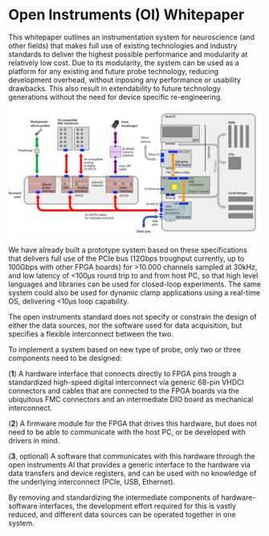 # Open Instruments (OI) Whitepaper

This whitepaper outlines an instrumentation system for neuroscience (and other fields) that makes full use of existing technologies and industry standards to deliver the highest possible performance and modularity at relatively low cost. Due to its modularity, the system can be used as a platform for any existing and future probe technology, reducing development overhead, without inposing any performance or usability drawbacks. This also result in extendability to future technology generations without the need for device specific re-engineering.

![Example hardware configuration of a Open Instruments system with three connected breakout boards. In addition to the DIO board that provides passive electrical connections between the FPGA and the breakout boards, a 3rd party FMC board is shown, connected to the FPGA trhough the seconds FMC connector.](imgs/system_overview.png)

We have already built a prototype system based on these specifications that delivers full use of the PCIe bus (12Gbps troughput currently, up to 100Gbps with other FPGA boards) for >10.000 channels sampled at 30kHz, and low latency of  <100μs round trip to and from host PC, so that high level languages and libraries can be used for closed-loop experiments. The same system could also be used for dynamic clamp applications using a real-time OS, delivering <10μs loop capability. 

The open instruments standard does not specify or constrain the design of either the data sources, nor the software used for data acquisition, but specifies a flexible interconnect between the two. 

To implement a system based on new type of probe, only two or three components need to be designed: 

(__1__) A hardware interface that connects directly to FPGA pins trough a standardized high-speed digital interconnect via generic 68-pin VHDCI connectors and cables that are connected to the FPGA boards via the ubiquitous FMC connectors and an intermediate DIO board as mechanical interconnect.

(__2__) A firmware module for the FPGA that drives this hardware, but does not need to be able to communicate with the host PC, or be developed with drivers in mind.

(__3__, optional) A software that communicates with this hardware through the open instruments AI that provides a generic interface to the hardware via data transfers and device registers, and can be used with no knowledge of the underlying interconnect (PCIe, USB, Ethernet).

 By removing and standardizing the intermediate components of hardware-software interfaces, the development effort required for this is vastly reduced, and different data sources can be operated together in one system.








